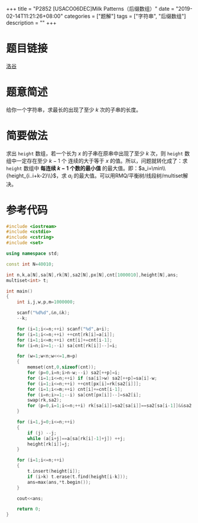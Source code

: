 +++
title = "P2852 [USACO06DEC]Milk Patterns（后缀数组）"
date = "2019-02-14T11:21:26+08:00"
categories = ["题解"]
tags = ["字符串", "后缀数组"]
description = ""
+++


# 题目链接

[洛谷](https://www.luogu.org/problemnew/show/P2852)

# 题意简述

给你一个字符串，求最长的出现了至少 $k$ 次的子串的长度。

<!--more-->

# 简要做法

求出 `height` 数组，若一个长为 $x$ 的子串在原串中出现了至少 $k$ 次，则 `height` 数组中一定存在至少 $k-1$ 个 连续的大于等于 $x$ 的值。所以，问题就转化成了：求 `height` 数组中 **每连续 $k-1$ 个数的最小值** 的最大值。即：$a_i=\min\\{height_{i..i+k-2}\\}$，求 $a_i$ 的最大值。可以用RMQ/平衡树/线段树/multiset解决。

# 参考代码

```cpp
#include <iostream>
#include <cstdio>
#include <cstring>
#include <set>

using namespace std;

const int N=40010;

int n,k,a[N],sa[N],rk[N],sa2[N],px[N],cnt[1000010],height[N],ans;
multiset<int> t;

int main()
{
    int i,j,w,p,m=1000000;

    scanf("%d%d",&n,&k);
    --k;

    for (i=1;i<=n;++i) scanf("%d",a+i);
    for (i=1;i<=n;++i) ++cnt[rk[i]=a[i]];
    for (i=1;i<=m;++i) cnt[i]+=cnt[i-1];
    for (i=n;i>=1;--i) sa[cnt[rk[i]]--]=i;

    for (w=1;w<n;w<<=1,m=p)
    {
        memset(cnt,0,sizeof(cnt));
        for (p=0,i=n;i>n-w;--i) sa2[++p]=i;
        for (i=1;i<=n;++i) if (sa[i]>w) sa2[++p]=sa[i]-w;
        for (i=1;i<=n;++i) ++cnt[px[i]=rk[sa2[i]]];
        for (i=1;i<=m;++i) cnt[i]+=cnt[i-1];
        for (i=n;i>=1;--i) sa[cnt[px[i]]--]=sa2[i];
        swap(rk,sa2);
        for (p=0,i=1;i<=n;++i) rk[sa[i]]=sa2[sa[i]]==sa2[sa[i-1]]&&sa2[sa[i]+w]==sa2[sa[i-1]+w]?p:++p;
    }

    for (i=1,j=0;i<=n;++i)
    {
        if (j) --j;
        while (a[i+j]==a[sa[rk[i]-1]+j]) ++j;
        height[rk[i]]=j;
    }

    for (i=1;i<=n;++i)
    {
        t.insert(height[i]);
        if (i>k) t.erase(t.find(height[i-k]));
        ans=max(ans,*t.begin());
    }

    cout<<ans;

    return 0;
}
```

